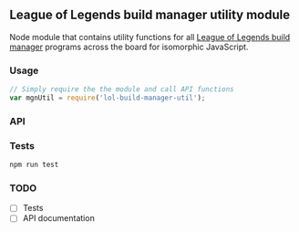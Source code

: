 ## League of Legends build manager utility module
Node module that contains utility functions for all [League of Legends build manager](https://github.com/renarsvilnis/lol-build-manager) programs across the board for isomorphic JavaScript.

### Usage
```javascript
// Simply require the the module and call API functions
var mgnUtil = require('lol-build-manager-util');
```

### API


### Tests
```bash
npm run test
```

### TODO
- [ ] Tests
- [ ] API documentation